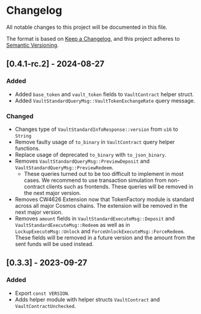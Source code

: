 # Changelog

All notable changes to this project will be documented in this file.

The format is based on [Keep a Changelog](https://keepachangelog.com/en/1.0.0/),
and this project adheres to [Semantic Versioning](https://semver.org/spec/v2.0.0.html).

## [0.4.1-rc.2] - 2024-08-27

### Added

- Added `base_token` and `vault_token` fields to `VaultContract` helper struct.
- Added `VaultStandardQueryMsg::VaultTokenExchangeRate` query message.

### Changed

- Changes type of `VaultStandardInfoResponse::version` from `u16` to `String`
- Remove faulty usage of `to_binary` in `VaultContract` query helper functions.
- Replace usage of deprecated `to_binary` with `to_json_binary`.
- Removes `VaultStandardQueryMsg::PreviewDeposit` and `VaultStandardQueryMsg::PreviewRedeem`.
  - These queries turned out to be too difficult to implement in most cases. We recommend to use transaction simulation from non-contract clients such as frontends. These queries will be removed in the next major version.
- Removes CW4626 Extension now that TokenFactory module is standard across all major Cosmos chains. The extension will be removed in the next major version.
- Removes `amount` fields in `VaultStandardExecuteMsg::Deposit` and `VaultStandardExecuteMsg::Redeem` as well as in `LockupExecuteMsg::Unlock` and `ForceUnlockExecuteMsg::ForceRedeem`. These fields will be removed in a future version and the amount from the sent funds will be used instead.

## [0.3.3] - 2023-09-27

### Added

- Export `const VERSION`.
- Adds helper module with helper structs `VaultContract` and `VaultContractUnchecked`.
